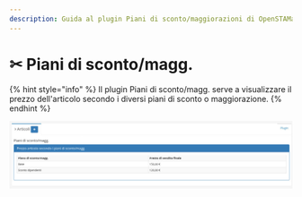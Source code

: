 ```yaml
---
description: Guida al plugin Piani di sconto/maggiorazioni di OpenSTAManager
---
```


# ✂ Piani di sconto/magg.

{% hint style="info" %}
Il plugin Piani di sconto/magg. serve a visualizzare il prezzo dell'articolo secondo i diversi piani di sconto o maggiorazione.
{% endhint %}

![](<../../../../../.gitbook/assets/image (228).png>)
